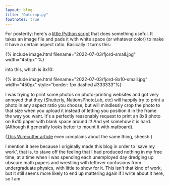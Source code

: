 ```yaml
---
layout: blog
title: "Outcrop.py"
footnotes: true
---
```


For posterity: here's a [little Python script](https://github.com/ajakaja/outcrop) that does something useful. It takes an image file and pads it with white space (or whatever color) to make it have a certain aspect ratio. <!--more--> Basically it turns this:

{% include image.html filename="2022-07-03/fjord-small.jpg" width="450px" %}

into this, which is 8x10:

{% include image.html filename="2022-07-03/fjord-8x10-small.jpg" width="450px" style="border: 1px dashed #333333"%}

I was trying to print some photos on photo-printing websites and got very annoyed that they (Shutterly, NationsPhotoLab, etc) will happily try to print a photo in any aspect ratio you choose, but will mindlessly crop the photo to that size when you upload it instead of letting you position it in the frame the way you want. It's a perfectly reasonably request to print an 8x8 photo on 8x10 paper with blank space around it! And yet somehow it is hard. (Although it generally looks better to mount it with matboard).

([This Wirecutter article](https://www.nytimes.com/wirecutter/reviews/best-online-photo-printing/) even complains about the same thing, sheesh.)

I mention it here because I originally made this blog in order to 'save my work', that is, to stave off the feeling that I had produced nothing in my free time, at a time when I was spending each unemployed day dredging up obscure math papers and wrestling with leftover confusions from undergraduate physics, with little to show for it. This isn't that kind of work, but it still seems more likely to end up mattering again if I write about it here, so I am.
